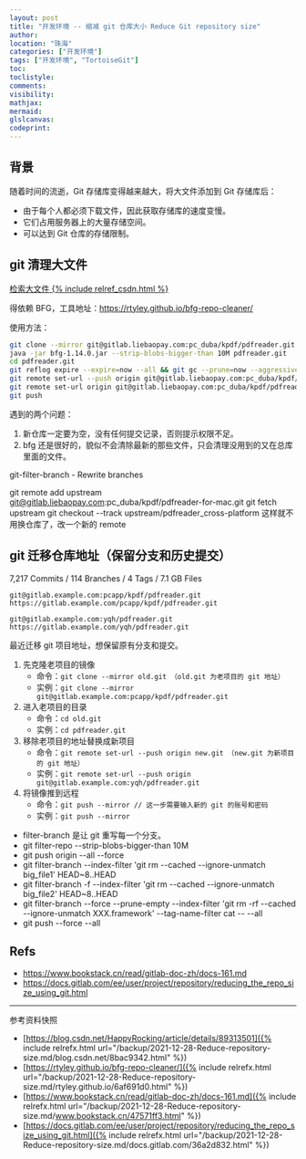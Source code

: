 ```yaml
---
layout: post
title: "开发环境 -- 缩减 git 仓库大小 Reduce Git repository size"
author:
location: "珠海"
categories: ["开发环境"]
tags: ["开发环境", "TortoiseGit"]
toc:
toclistyle:
comments:
visibility:
mathjax:
mermaid:
glslcanvas:
codeprint:
---
```



## 背景

随着时间的流逝，Git 存储库变得越来越大，将大文件添加到 Git 存储库后：
* 由于每个人都必须下载文件，因此获取存储库的速度变慢。
* 它们占用服务器上的大量存储空间。
* 可以达到 Git 仓库的存储限制。


## git 清理大文件

[检索大文件 {% include relref_csdn.html %}](https://blog.csdn.net/HappyRocking/article/details/89313501)

得依赖 BFG，工具地址：<https://rtyley.github.io/bfg-repo-cleaner/>

使用方法：
```bash
git clone --mirror git@gitlab.liebaopay.com:pc_duba/kpdf/pdfreader.git
java -jar bfg-1.14.0.jar --strip-blobs-bigger-than 10M pdfreader.git
cd pdfreader.git
git reflog expire --expire=now --all && git gc --prune=now --aggressive
git remote set-url --push origin git@gitlab.liebaopay.com:pc_duba/kpdf/pdfreader2.git
git remote set-url origin git@gitlab.liebaopay.com:pc_duba/kpdf/pdfreader2.git
git push
```

遇到的两个问题：
1. 新仓库一定要为空，没有任何提交记录，否则提示权限不足。
2. bfg 还是很好的，貌似不会清除最新的那些文件，只会清理没用到的又在总库里面的文件。

git-filter-branch - Rewrite branches

git remote add upstream git@gitlab.liebaopay.com:pc_duba/kpdf/pdfreader-for-mac.git
git fetch upstream
git checkout --track upstream/pdfreader_cross-platform
这样就不用换仓库了，改一个新的 remote


## git 迁移仓库地址（保留分支和历史提交）

7,217 Commits / 114 Branches / 4 Tags / 7.1 GB Files

```
git@gitlab.example.com:pcapp/kpdf/pdfreader.git
https://gitlab.example.com/pcapp/kpdf/pdfreader.git

git@gitlab.example.com:yqh/pdfreader.git
https://gitlab.example.com/yqh/pdfreader.git
```

最近迁移 git 项目地址，想保留原有分支和提交。
1. 先克隆老项目的镜像
    * 命令：`git clone --mirror old.git （old.git 为老项目的 git 地址）`
    * 实例：`git clone --mirror git@gitlab.example.com:pcapp/kpdf/pdfreader.git`
2. 进入老项目的目录
    * 命令：`cd old.git`
    * 实例：`cd pdfreader.git`
3. 移除老项目的地址替换成新项目
    * 命令：`git remote set-url --push origin new.git （new.git 为新项目的 git 地址）`
    * 实例：`git remote set-url --push origin git@gitlab.example.com:yqh/pdfreader.git`
4. 将镜像推到远程
    * 命令：`git push --mirror // 这一步需要输入新的 git 的账号和密码`
    * 实例：`git push --mirror`

* filter-branch 是让 git 重写每一个分支。
* git filter-repo --strip-blobs-bigger-than 10M
* git push origin --all --force
* git filter-branch --index-filter 'git rm --cached --ignore-unmatch big_file1' HEAD~8..HEAD
* git filter-branch -f --index-filter 'git rm --cached --ignore-unmatch big_file2' HEAD~8..HEAD
* git filter-branch --force --prune-empty --index-filter 'git rm -rf --cached --ignore-unmatch XXX.framework' --tag-name-filter cat -- --all
* git push --force --all


## Refs

* <https://www.bookstack.cn/read/gitlab-doc-zh/docs-161.md>
* <https://docs.gitlab.com/ee/user/project/repository/reducing_the_repo_size_using_git.html>



<hr class='reviewline'/>
<p class='reviewtip'><script type='text/javascript' src='{% include relref.html url="/assets/reviewjs/blogs/2021-12-28-Reduce-repository-size.md.js" %}'></script></p>
<font class='ref_snapshot'>参考资料快照</font>

- [https://blog.csdn.net/HappyRocking/article/details/89313501]({% include relrefx.html url="/backup/2021-12-28-Reduce-repository-size.md/blog.csdn.net/8bac9342.html" %})
- [https://rtyley.github.io/bfg-repo-cleaner/]({% include relrefx.html url="/backup/2021-12-28-Reduce-repository-size.md/rtyley.github.io/6af691d0.html" %})
- [https://www.bookstack.cn/read/gitlab-doc-zh/docs-161.md]({% include relrefx.html url="/backup/2021-12-28-Reduce-repository-size.md/www.bookstack.cn/47571ff3.html" %})
- [https://docs.gitlab.com/ee/user/project/repository/reducing_the_repo_size_using_git.html]({% include relrefx.html url="/backup/2021-12-28-Reduce-repository-size.md/docs.gitlab.com/36a2d832.html" %})
